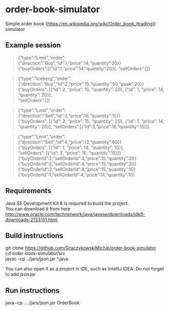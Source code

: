 # order-book-simulator
Simple order book (https://en.wikipedia.org/wiki/Order_book_(trading)) simulator

## Example session
>{“type”:“Limit”,“order”:{“direction”:“Buy”,“id”:1,“price”:14,“quantity”:20}}  
{“buyOrders”:[{“id”:1,“price”:14,“quantity”:20}],
“sellOrders”:[]}  

>{“type”:“Iceberg”,“order”:{“direction”:“Buy”,“id”:2,“price”:15,“quantity”:50,“peak”:20}}  
{“buyOrders”: [{“id”: 2, “price”: 15, “quantity”: 20}, {“id”: 1, “price”: 14, “quantity”: 20}],  
“sellOrders”:[]}  

>{“type”:“Limit”,“order”:{“direction”:“Sell”,“id”:3,“price”:16,“quantity”:15}}  
{“buyOrders”: [{“id”: 2, “price”: 15, “quantity”: 20}, {“id”: 1, “price”: 14, “quantity”: 20}], “sellOrders”:[{“id”:3,“price”:16,“quantity”:15}]}

>{“type”:“Limit”,“order”:{“direction”:“Sell”,“id”:4,“price”:13,“quantity”:60}}  
{“buyOrders”: [{“id”: 1, “price”: 14, “quantity”: 10}],  
“sellOrders”: [{“id”: 3, “price”: 16, “quantity”:15}]}  
{“buyOrderId”:2,“sellOrderId”:4,“price”:15,“quantity”:20}  
{“buyOrderId”:2,“sellOrderId”:4,“price”:15,“quantity”:20}  
{“buyOrderId”:2,“sellOrderId”:4,“price”:15,“quantity”:10}  
{“buyOrderId”:1,“sellOrderId”:4,“price”:14,“quantity”:10}

## Requirements
Java SE Development Kit 8 is required to build the project.  
You can download it from here http://www.oracle.com/technetwork/java/javase/downloads/jdk8-downloads-2133151.html

## Build instructions
git clone https://github.com/GraczykowskiMichal/order-book-simulator  
cd order-book-simulator/src  
javac -cp ../jars/json.jar *.java
  
You can also open it as a project in IDE, such as IntelliJ IDEA. Do not forget to add json.jar 

## Run instructions
java -cp .:../jars/json.jar OrderBook
